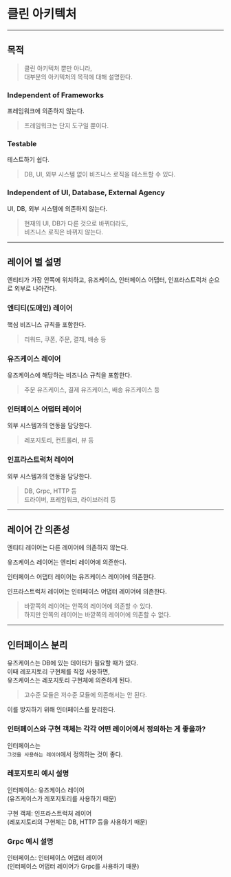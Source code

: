 # 클린 아키텍처

---

## 목적

> 클린 아키텍처 뿐만 아니라,  
> 대부분의 아키텍처의 목적에 대해 설명한다.

### Independent of Frameworks

프레임워크에 의존하지 않는다.

> 프레임워크는 단지 도구일 뿐이다.

### Testable

테스트하기 쉽다.

> DB, UI, 외부 시스템 없이 비즈니스 로직을 테스트할 수 있다.

### Independent of UI, Database, External Agency

UI, DB, 외부 시스템에 의존하지 않는다.

> 현재의 UI, DB가 다른 것으로 바뀌더라도,  
> 비즈니스 로직은 바뀌지 않는다.

---

## 레이어 별 설명

엔티티가 가장 안쪽에 위치하고, 유즈케이스, 인터페이스 어댑터, 인프라스트럭처 순으로 외부로 나아간다.

### 엔티티(도메인) 레이어

핵심 비즈니스 규칙을 포함한다.

> 리워드, 쿠폰, 주문, 결제, 배송 등

### 유즈케이스 레이어

유즈케이스에 해당하는 비즈니스 규칙을 포함한다.

> 주문 유즈케이스, 결제 유즈케이스, 배송 유즈케이스 등

### 인터페이스 어댑터 레이어

외부 시스템과의 연동을 담당한다.

> 레포지토리, 컨트롤러, 뷰 등

### 인프라스트럭처 레이어

외부 시스템과의 연동을 담당한다.

> DB, Grpc, HTTP 등  
> 드라이버, 프레임워크, 라이브러리 등

---

## 레이어 간 의존성

엔티티 레이어는 다른 레이어에 의존하지 않는다.

유즈케이스 레이어는 엔티티 레이어에 의존한다.

인터페이스 어댑터 레이어는 유즈케이스 레이어에 의존한다.

인프라스트럭처 레이어는 인터페이스 어댑터 레이어에 의존한다.

> 바깥쪽의 레이어는 안쪽의 레이어에 의존할 수 있다.  
> 하지만 안쪽의 레이어는 바깥쪽의 레이어에 의존할 수 없다.

---

## 인터페이스 분리

유즈케이스는 DB에 있는 데이터가 필요할 때가 있다.  
이때 레포지토리 구현체를 직접 사용하면,  
유즈케이스는 레포지토리 구현체에 의존하게 된다.

> 고수준 모듈은 저수준 모듈에 의존해서는 안 된다.

이를 방지하기 위해 인터페이스를 분리한다.

### 인터페이스와 구현 객체는 각각 어떤 레이어에서 정의하는 게 좋을까?

인터페이스는  
`그것을 사용하는 레이어`에서 정의하는 것이 좋다.

### 레포지토리 예시 설명

인터페이스: 유즈케이스 레이어  
(유즈케이스가 레포지토리를 사용하기 때문)

구현 객체: 인프라스트럭처 레이어  
(레포지토리의 구현체는 DB, HTTP 등을 사용하기 때문)

### Grpc 예시 설명

인터페이스: 인터페이스 어댑터 레이어  
(인터페이스 어댑터 레이어가 Grpc를 사용하기 때문)